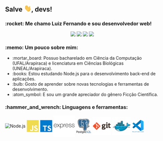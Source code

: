 <h2>Salve <img src="img/hi.gif" width="24">, devs!</h2>

<h3>:rocket: Me chamo Luiz Fernando e sou desenvolvedor web!</h3>
<div align="center">
  <a href="https://www.linkedin.com/in/luizfernando2" target="_blank"><img src="https://img.shields.io/badge/-LinkedIn-%230077B5?style=for-the-badge&logo=linkedin&logoColor=white" target="_blank"></a>
  <a href="mailto:luiz-fsilva37@hotmail.com"><img src="https://img.shields.io/badge/Microsoft_Outlook-0078D4?style=for-the-badge&logo=microsoft-outlook&logoColor=white" target="_blank"></a>
  <a href="https://lfnd0.github.io/"><img src="https://img.shields.io/badge/website-000000?style=for-the-badge&logo=About.me&logoColor=white" target="_blank"></a>
  <a href="https://instagram.com/lfnd0" target="_blank"><img src="https://img.shields.io/badge/-Instagram-%23E4405F?style=for-the-badge&logo=instagram&logoColor=white" target="_blank"></a>
</div>

<h3>:memo: Um pouco sobre mim:</h3>
<ul>
  <li>:mortar_board: Possuo bacharelado em Ciência da Computação (UFAL/Arapiraca) e licenciatura em Ciências Biológicas (UNEAL/Arapiraca).</li>
  <li>:books: Estou estudando Node.js para o desenvolvimento back-end de aplicações.</li>
  <li>:bulb: Gosto de aprender sobre novas tecnologias e ferramentas de desenvolvimento.</li>
  <li>:atom_symbol: E sou um grande apreciador do gênero Ficção Científica.</li>
</ul>

<!-- <div align="center">
  <a href="https://github.com/lfnd0">
    <img height="166px" src="https://github-readme-stats.vercel.app/api?username=lfnd0&show_icons=true&count_private=true&theme=city_lights"/>
    <img height="166px" src="https://github-readme-stats.vercel.app/api/top-langs/?username=lfnd0&layout=compact&hide=css&langs_count=5&theme=city_lights"/>
  </a>
</div> -->

<h3>:hammer_and_wrench: Linguagens e ferramentas:</h3>
<div>
  <img align="center" alt="Node.js" width="70" src="https://cdn.jsdelivr.net/gh/devicons/devicon/icons/nodejs/nodejs-original-wordmark.svg">
  <img align="center" alt="JavaScript" width="40" src="https://raw.githubusercontent.com/devicons/devicon/master/icons/javascript/javascript-plain.svg">
  <img align="center" alt="TypeScript" width="40" src="https://raw.githubusercontent.com/devicons/devicon/master/icons/typescript/typescript-plain.svg">
  <img align="center" alt="Express.js" width="70" src="https://raw.githubusercontent.com/devicons/devicon/master/icons/express/express-original-wordmark.svg">
  <img align="center" alt="PostgreSQL" width="50" src="https://raw.githubusercontent.com/devicons/devicon/master/icons/postgresql/postgresql-original-wordmark.svg">
  <img align="center" alt="Git" width="60" src="https://raw.githubusercontent.com/devicons/devicon/master/icons/git/git-original-wordmark.svg">
  <img align="center" alt="Docker" width="60" src="https://raw.githubusercontent.com/devicons/devicon/master/icons/docker/docker-original.svg">
  <img align="center" alt="VS Code" width="40" src="https://raw.githubusercontent.com/devicons/devicon/master/icons/vscode/vscode-original-wordmark.svg">
</div>
